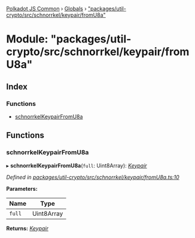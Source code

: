 [Polkadot JS Common](../README.md) › [Globals](../globals.md) › ["packages/util-crypto/src/schnorrkel/keypair/fromU8a"](_packages_util_crypto_src_schnorrkel_keypair_fromu8a_.md)

# Module: "packages/util-crypto/src/schnorrkel/keypair/fromU8a"

## Index

### Functions

* [schnorrkelKeypairFromU8a](_packages_util_crypto_src_schnorrkel_keypair_fromu8a_.md#schnorrkelkeypairfromu8a)

## Functions

###  schnorrkelKeypairFromU8a

▸ **schnorrkelKeypairFromU8a**(`full`: Uint8Array): *[Keypair](../interfaces/_packages_util_crypto_src_types_.keypair.md)*

*Defined in [packages/util-crypto/src/schnorrkel/keypair/fromU8a.ts:10](https://github.com/polkadot-js/common/blob/6e4a5281/packages/util-crypto/src/schnorrkel/keypair/fromU8a.ts#L10)*

**Parameters:**

Name | Type |
------ | ------ |
`full` | Uint8Array |

**Returns:** *[Keypair](../interfaces/_packages_util_crypto_src_types_.keypair.md)*
